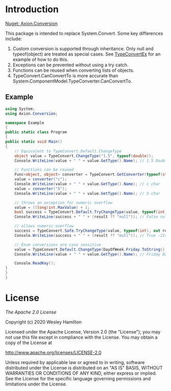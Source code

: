 # Introduction

[Nuget: Axion.Conversion](https://www.nuget.org/packages/Axion.Conversion/)

This package is intended to replace System.Convert. Some key differences include:
1. Custom conversion is supported through inheritance. Only null and typeof(object) are treated as special cases. 
See [TypeConvertEx](https://github.com/axion-utils/Conversion/blob/master/Conversion/TypeConvertEx.cs) for an example of how to do this.
2. Exceptions can be prevented without using a try catch.
3. Functions can be reused when converting lists of objects.
4. TypeConvert.CanConvertTo is more accurate than System.ComponentModel.TypeConverter.CanConvertTo.

## Example

```csharp
using System;
using Axion.Conversion;

namespace Example
{
public static class Program
{
public static void Main()
{
	// Equivalent to TypeConvert.Default.ChangeType
	object value = TypeConvert.ChangeType("1.5", typeof(double));
	Console.WriteLine(value + " " + value.GetType().Name); // 1.5 Double

	// Functions can be reused
	Func<object, object> converter = TypeConvert.GetConverter(typeof(string), typeof(char));
	value = converter("c");
	Console.WriteLine(value + " " + value.GetType().Name); // c char
	value = converter("5");
	Console.WriteLine(value + " " + value.GetType().Name); // 5 char

	// throws an exception for numeric overflow
	value = ((long)int.MaxValue) + 1;
	bool success = TypeConvert.Default.TryChangeType(value, typeof(int), out object result);
	Console.WriteLine(success + " " + (result ?? "null")); // False null

	// allows numeric overflow
	success = TypeConvert.Safe.TryChangeType(value, typeof(int), out result);
	Console.WriteLine(success + " " + (result ?? "null")); // True -2147483648

	// Enum conversions are case sensitive
	value = TypeConvert.Default.ChangeType(DayOfWeek.Friday.ToString(), typeof(DayOfWeek));
	Console.WriteLine(value + " " + value.GetType().Name); // Friday DayOfWeek

	Console.ReadKey();
}
}
}

```

# License

*The Apache 2.0 License*

Copyright (c) 2020 Wesley Hamilton 

Licensed under the Apache License, Version 2.0 (the "License"); you may not use this file except in compliance with the License. You may obtain a copy of the License at 

http://www.apache.org/licenses/LICENSE-2.0

Unless required by applicable law or agreed to in writing, software distributed under the License is distributed on an "AS IS" BASIS, WITHOUT WARRANTIES OR CONDITIONS OF ANY KIND, either express or implied. See the License for the specific language governing permissions and limitations under the License.